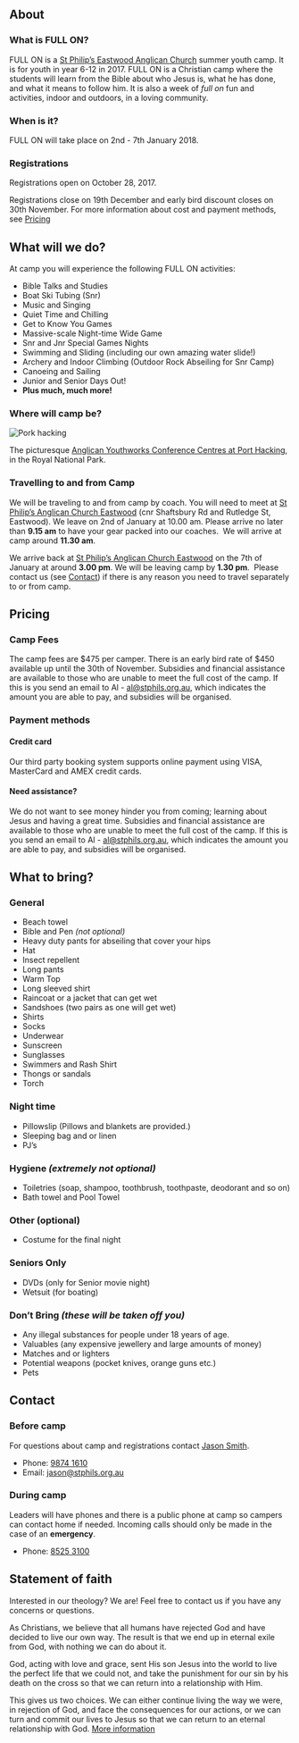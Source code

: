 ## About

### What is FULL ON?

FULL ON is a [St Philip’s Eastwood Anglican Church](http://en.stphils.org.au/) summer youth camp.
It is for youth in year 6-12 in 2017. FULL ON is a Christian camp where the students will learn from the Bible about who
Jesus is, what he has done, and what it means to follow him. It is also a week of *full on* fun and activities, indoor and
outdoors, in a loving community.

### When is it?

FULL ON will take place on 2nd - 7th January 2018.

### Registrations

Registrations open on October 28, 2017.

Registrations close on 19th December and early bird discount closes on 30th November. For more information about cost and payment methods, see [Pricing](/#pricing)

## What will we do?

At camp you will experience the following FULL ON activities:

- Bible Talks and Studies
- Boat Ski Tubing (Snr)
- Music and Singing
- Quiet Time and Chilling
- Get to Know You Games
- Massive-scale Night-time Wide Game
- Snr and Jnr Special Games Nights
- Swimming and Sliding (including our own amazing water slide!)
- Archery and Indoor Climbing (Outdoor Rock Abseiling for Snr Camp)
- Canoeing and Sailing
- Junior and Senior Days Out!
- **Plus much, much more!**

### Where will camp be?

![Pork hacking](https://static1.squarespace.com/static/56e6167262cd94987f77cdb2/57215b5d2eeb81e76d84e40d/5770b2563e00bed84f10b382/1467003494593/_CAL3925.jpg?format=600w)

The picturesque [Anglican Youthworks Conference Centres at Port Hacking](http://www.youthworkscentres.net/port-hacking), in the Royal National Park.

### Travelling to and from Camp

We will be traveling to and from camp by coach. You will need to meet at [St Philip’s Anglican Church Eastwood](http://en.stphils.org.au/) (cnr Shaftsbury Rd and Rutledge St, Eastwood). We leave on 2nd of January at 10.00 am. Please arrive no later than **9.15 am** to have your gear packed into our coaches.  We will arrive at camp around **11.30 am**.

We arrive back at [St Philip’s Anglican Church Eastwood](http://en.stphils.org.au/) on the 7th of January at around **3.00 pm**. We will be leaving camp by **1.30 pm**.  Please contact us (see [Contact](/#contact)) if there is any reason you need to travel separately to or from camp.

## Pricing

### Camp Fees

The camp fees are $475 per camper. There is an early bird rate of $450 available up until the 30th of November. Subsidies and financial assistance are available to those who are unable to meet the full cost of the camp. If this is you send an email to Al - al@stphils.org.au, which indicates the amount you are able to pay, and subsidies will be organised.

### Payment methods

#### Credit card

Our third party booking system supports online payment using VISA, MasterCard and AMEX credit cards.

#### Need assistance?

We do not want to see money hinder you from coming; learning about Jesus and having a great time. Subsidies and financial assistance are available to those who are unable to meet the full cost of the camp. If this is you send an email to Al - al@stphils.org.au, which indicates the amount you are able to pay, and subsidies will be organised.

## What to bring?

### General

- Beach towel
- Bible and Pen *(not optional)*
- Heavy duty pants for abseiling that cover your hips
- Hat
- Insect repellent
- Long pants
- Warm Top
- Long sleeved shirt
- Raincoat or a jacket that can get wet
- Sandshoes (two pairs as one will get wet)
- Shirts
- Socks
- Underwear
- Sunscreen
- Sunglasses 
- Swimmers and Rash Shirt
- Thongs or sandals
- Torch

### Night time

- Pillowslip (Pillows and blankets are provided.)
- Sleeping bag and or linen
- PJ’s

### Hygiene *(extremely not optional)*

- Toiletries (soap, shampoo, toothbrush, toothpaste, deodorant and so on)
- Bath towel and Pool Towel

### Other (optional)

- Costume for the final night

### Seniors Only

- DVDs (only for Senior movie night)
- Wetsuit (for boating)

### Don’t Bring *(these will be taken off you)*

- Any illegal substances for people under 18 years of age.
- Valuables (any expensive jewellery and large amounts of money)
- Matches and or lighters
- Potential weapons (pocket knives, orange guns etc.)
- Pets

## Contact

### Before camp

For questions about camp and registrations contact [Jason Smith](http://en.stphils.org.au/about-us/staff-profiles/).

- Phone: [9874 1610](tel:98741610)
- Email: [jason@stphils.org.au](mailto:jason@stphils.org.au)

### During camp

Leaders will have phones and there is a public phone at camp so campers can contact home if needed. Incoming calls should only be made in the case of an **emergency**.

- Phone: [8525 3100](tel:85253100)

## Statement of faith

Interested in our theology? We are! Feel free to contact us if you have any concerns or questions.

As Christians, we believe that all humans have rejected God and have decided to live our own way. The result is that we end up in eternal exile from God, with nothing we can do about it.

God, acting with love and grace, sent His son Jesus into the world to live the perfect life that we could not, and take the punishment for our sin by his death on the cross so that we can return into a relationship with Him.

This gives us two choices. We can either continue living the way we were, in rejection of God, and face the consequences for our actions, or we can turn and commit our lives to Jesus so that we can return to an eternal relationship with God. [More information](http://www.matthiasmedia.com.au/2wtl/2wtlonline.html)
